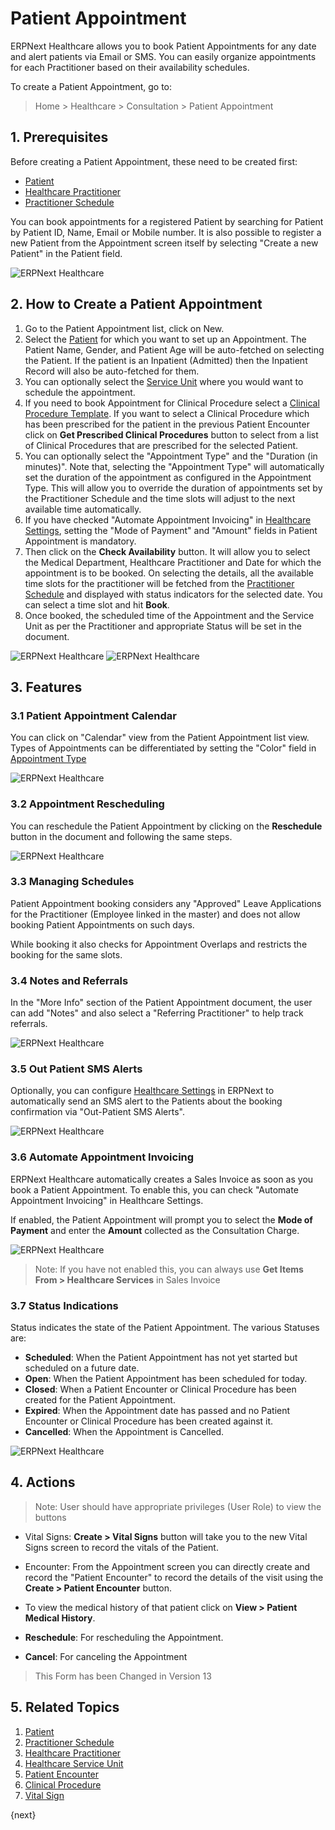 <!-- add-breadcrumbs -->
# Patient Appointment

ERPNext Healthcare allows you to book Patient Appointments for any date and alert patients via Email or SMS. You can easily organize appointments for each Practitioner based on their availability schedules.

<!-- <img class="screenshot" alt="ERPNext Healthcare" src="{{docs_base_url}}/assets/img/healthcare/appointment_calendar.png"> -->

To create a Patient Appointment, go to:

> Home > Healthcare > Consultation > Patient Appointment


## 1. Prerequisites

Before creating a Patient Appointment, these need to be created first:

* [Patient](/docs/user/manual/en/Healthcare/patient)
* [Healthcare Practitioner](/docs/user/manual/en/Healthcare/healthcare_practitioner)
* [Practitioner Schedule](/docs/user/manual/en/Healthcare/practitioner_schedule)

You can book appointments for a registered Patient by searching for Patient by Patient ID, Name, Email or Mobile number. It is also possible to register a new Patient from the Appointment screen itself by selecting "Create a new Patient" in the Patient field.

  <img class="screenshot" alt="ERPNext Healthcare" src="{{docs_base_url}}/assets/img/healthcare/patient_appointment_link.png">

## 2. How to Create a Patient Appointment

1. Go to the Patient Appointment list, click on New.
2. Select the [Patient](/docs/user/manual/en/Healthcare/Patient) for which you want to set up an Appointment. The Patient Name, Gender, and Patient Age will be auto-fetched on selecting the Patient. If the patient is an Inpatient (Admitted) then the Inpatient Record will also be auto-fetched for them.
3. You can optionally select the [Service Unit](/docs/user/manual/en/Healthcare/healthcare_service_unit) where you would want to schedule the appointment.
4. If you need to book Appointment for Clinical Procedure select a [Clinical Procedure Template](/docs/user/manual/en/Healthcare/clinical_procedure_template). If you want to select a Clinical Procedure which has been prescribed for the patient in the previous Patient Encounter click on **Get Prescribed Clinical Procedures** button to select from a list of Clinical Procedures that are prescribed for the selected Patient.
5. You can optionally select the "Appointment Type" and the "Duration (in minutes)". Note that, selecting the "Appointment Type" will automatically set the duration of the appointment as configured in the Appointment Type. This will allow you to override the duration of appointments set by the Practitioner Schedule and the time slots will adjust to the next available time automatically.
6. If you have checked "Automate Appointment Invoicing" in [Healthcare Settings](/docs/user/manual/en/Healthcare/healthcare_settings), setting the "Mode of Payment" and "Amount" fields in Patient Appointment is mandatory.
7. Then click on the **Check Availability** button. It will allow you to select the Medical Department, Healthcare Practitioner and Date for which the appointment is to be booked. On selecting the details, all the available time slots for the practitioner will be fetched from the [Practitioner Schedule](/docs/user/manual/en/Healthcare/practitioner_schedule) and displayed with status indicators for the selected date. You can select a time slot and hit **Book**.
8. Once booked, the scheduled time of the Appointment and the Service Unit as per the Practitioner and appropriate Status will be set in the document.

<img class="screenshot" alt="ERPNext Healthcare" src="{{docs_base_url}}/assets/img/healthcare/check_availability.png">

<img class="screenshot" alt="ERPNext Healthcare" src="{{docs_base_url}}/assets/img/healthcare/appointment.png">

## 3. Features

### 3.1 Patient Appointment Calendar

You can click on "Calendar" view from the Patient Appointment list view. Types of Appointments can be differentiated by setting the "Color" field in [Appointment Type](/docs/user/manual/en/Healthcare/appointment_type)

<img class="screenshot" alt="ERPNext Healthcare" src="{{docs_base_url}}/assets/img/healthcare/healthcare-appointments.png">

### 3.2 Appointment Rescheduling

You can reschedule the Patient Appointment by clicking on the **Reschedule** button in the document and following the same steps.

<img class="screenshot" alt="ERPNext Healthcare" src="{{docs_base_url}}/assets/img/healthcare/reschedule.png">

### 3.3 Managing Schedules

Patient Appointment booking considers any "Approved" Leave Applications for the Practitioner (Employee linked in the master) and does not allow booking Patient Appointments on such days.

While booking it also checks for Appointment Overlaps and restricts the booking for the same slots.

### 3.4 Notes and Referrals

In the "More Info" section of the Patient Appointment document, the user can add "Notes" and also select a "Referring Practitioner" to help track referrals.

<img class="screenshot" alt="ERPNext Healthcare" src="{{docs_base_url}}/assets/img/healthcare/more_info.png">

### 3.5 Out Patient SMS Alerts

Optionally, you can configure [Healthcare Settings](/docs/user/manual/en/Healthcare/healthcare_settings) in ERPNext to automatically send an SMS alert to the Patients about the booking confirmation via "Out-Patient SMS Alerts".

<img class="screenshot" alt="ERPNext Healthcare" src="{{docs_base_url}}/assets/img/healthcare/outpatient_sms_alert.png">

### 3.6 Automate Appointment Invoicing
ERPNext Healthcare automatically creates a Sales Invoice as soon as you book a Patient Appointment. To enable this, you can check "Automate Appointment Invoicing" in Healthcare Settings.

If enabled, the Patient Appointment will prompt you to select the **Mode of Payment** and enter the **Amount** collected as the Consultation Charge.

<img class="screenshot" alt="ERPNext Healthcare" src="{{docs_base_url}}/assets/img/healthcare/automate_invoicing.png">

> Note: If you have not enabled this, you can always use **Get Items From > Healthcare Services** in Sales Invoice

### 3.7 Status Indications

Status indicates the state of the Patient Appointment. The various Statuses are:

- **Scheduled**: When the Patient Appointment has not yet started but scheduled on a future date.
- **Open**: When the Patient Appointment has been scheduled for today.
- **Closed**: When a Patient Encounter or Clinical Procedure has been created for the Patient Appointment.
- **Expired**: When the Appointment date has passed and no Patient Encounter or Clinical Procedure has been created against it.
- **Cancelled**: When the Appointment is Cancelled.

<img class="screenshot" alt="ERPNext Healthcare" src="{{docs_base_url}}/assets/img/healthcare/status.png">


## 4. Actions

> Note: User should have appropriate privileges (User Role) to view the buttons

  * Vital Signs: **Create > Vital Signs** button will take you to the new Vital Signs screen to record the vitals of the Patient.

  * Encounter: From the Appointment screen you can directly create and record the "Patient Encounter" to record the details of the visit using the **Create > Patient Encounter** button.

  * To view the medical history of that patient click on **View > Patient Medical History**.

  * **Reschedule**: For rescheduling the Appointment.

  * **Cancel**: For canceling the Appointment

> This Form has been Changed in Version 13

## 5. Related Topics
1. [Patient](/docs/user/manual/en/Healthcare/patient)
1. [Practitioner Schedule](/docs/user/manual/en/Healthcare/practitioner_schedule)
1. [Healthcare Practitioner](/docs/user/manual/en/Healthcare/healthcare_practitioner)
1. [Healthcare Service Unit](/docs/user/manual/en/Healthcare/healthcare_service_unit)
1. [Patient Encounter](/docs/user/manual/en/Healthcare/patient_encounter)
1. [Clinical Procedure](/docs/user/manual/en/Healthcare/clinical_procedure)
1. [Vital Sign](/docs/user/manual/en/Healthcare/vital_signs)

{next}
